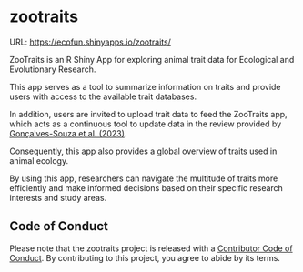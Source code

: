 
<!-- README.md is generated from README.Rmd. Please edit that file -->

# zootraits

URL: <https://ecofun.shinyapps.io/zootraits/>

<p>ZooTraits is an R Shiny App for exploring animal trait data for Ecological and Evolutionary Research.</p>
<p>This app serves as a tool to summarize information on traits and provide users with access to the available trait databases.</p>
<p>In addition, users are invited to upload trait data to feed the ZooTraits app, which acts as a continuous tool to update data in the review provided by <a href="https://onlinelibrary.wiley.com/doi/full/10.1002/ece3.10016">Gonçalves-Souza et al. (2023)</a>.</p>
<p>Consequently, this app also provides a global overview of traits used in animal ecology.</p>
<p>By using this app, researchers can navigate the multitude of traits more efficiently and make informed decisions based on their specific research interests and study areas.</p>

## Code of Conduct

Please note that the zootraits project is released with a [Contributor
Code of
Conduct](https://contributor-covenant.org/version/2/1/CODE_OF_CONDUCT.html).
By contributing to this project, you agree to abide by its terms.
